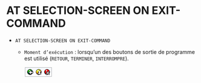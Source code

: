 # **AT SELECTION-SCREEN ON EXIT-COMMAND**

- `AT SELECTION-SCREEN ON EXIT-COMMAND`

  - `Moment d’exécution` : lorsqu’un des boutons de sortie de programme est utilisé (`RETOUR`, `TERMINER`, `INTERROMPRE`).

    ![](../../ressources/15_04_07_01.png)
